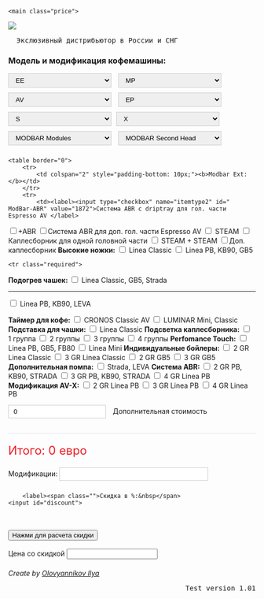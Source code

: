 <!DOCTYPE html>

<html>
<head>
  <title>Рассчет стоимости оборудования LaMarzocco</title>
  <meta charset="utf-8">
    <meta http-equiv="X-UA-Compatible" content="IE=edge">
  <meta name="viewport" content="width=device-width, initial-scale=1">
  <link href="https://fonts.googleapis.com/css?family=Montserrat:400,700&amp;subset=cyrillic" rel="stylesheet">
  <style type="text/css">

  	body {
  		font-family: Montserrat;
  		margin: 20px;
  	}
  	label {
  	vertical-align: 0px;
  	}

  	.price{
    margin: 0 auto;
    padding: 20px 20px 0px 20px;
    min-height: 200px;
    border-radius: 5px;
    max-width: 800px;
    border: 5px solid #fff200;
    background:#f9f9f9;
}
.calc_title{
    font-size: 28px;
    color: #ee1d25;
    margin: 0 0 20px;
}
.result{
    padding: 20px 0 0;
    margin: 20px 0;
    font-size: 24px;
    border-top: 1px solid #e0e0e0;
}
span.total{
    color: #ed1d25;
}
.calculator input[type="text"], select {
    padding: 5px 10px;
    border: 1px solid #ccc;
    margin-right: 10px;
    margin-bottom: 10px;
}
select {
	width: 210px;
}

.logo {
    width: 340px; /* Ширина блока */
    text-align: center; /* Выравнивание сожержимого по центру */
    float: right; /* Выравнивание по правому краю */
    /* Интервал (отступ справа) */
}
@media all and (max-width: 375px){
	.price {
			width: 100%;
		}
		h3 {
			font-size: 1em;
		}
	}

address {
	float: left;
}

a, address {

	text-decoration: none;
	color: black;
	font-style: normal;
	font-family: monospace;
 }

 a:hover {
 	text-decoration: underline;
 	color: #ed1d25;
 	font-style: italic;
 }

 form {
 	width: 100%;
 }

 h3 {
 	text-align: center;
 }

 td {
 	vertical-align: top;
 }
 </style>

</head>

<body>

	<main class="price">
<form>
		<div class="logo">
		<img src="https://home.lamarzoccousa.com/wp-content/uploads/2014/10/la-marzocco-logo.png">
		<pre>  Экслюзивный дистрибьютор в России и СНГ</pre>
	</div>
  <div class="modules">

<h3>Модель и модификация кофемашины:</h3>

<select name="itemtype" id="f">
<option value="0"><b>EE</b></option>
			<option value="0"> - </option>
      <option value="4549">Linea Mini INOX 1GR EE</option>
			<option value="4777">Linea Mini COLOR 1GR EE</option>
			<option value="0"> - </option>
      <option value="7973">Linea Classic 1 GR EE</option>
			<option value="9323">Linea Classic 2 GR EE</option>
			<option value="10655">Linea Classic 3 GR EE</option>
			<option value="11975">Linea Classic 4 GR EE</option>
			<option value="0"> - </option>
      <option value="12209">GB/5 2 GR EE</option>
			<option value="13619">GB/5 3 GR EE</option>
			<option value="15017">GB/5 4 GR EE</option>
			<option value="0"> - </option>
			<option value="17351">STRADA 2 GR EE</option>
			<option value="18773">STRADA 3 GR EE</option>
</select name="itemtype3" id="f">

<select name="itemtype3" id="f">    
<option value="0"><b>MP</b></option>
      <option value="7165">GS/3 MP</option>
      <option value="0"> - </option>
      <option value="8981">Linea Classic 1 GR MP</option>
			<option value="10805">Linea Classic 2 GR MP</option>
			<option value="12629">Linea Classic 3 GR MP</option>
			<option value="14453">Linea Classic 4 GR MP</option>
			<option value="0"> - </option>
      <option value="12677">Linea PB 2 GR MP</option>
			<option value="14597">Linea PB 3 GR MP</option>
			<option value="16511">Linea PB 4 GR MP</option>
			<option value="0"> - </option>
			<option value="18155">STRADA 2 GR MP</option>
			<option value="20045">STRADA 3 GR MP</option>
</select name="itemtype3" id="f"><br>

<select name="itemtype3" id="f">
<option value="0"><b>AV</b></option>
      <option value="6901">GS/3 AV</option>
      <option value="0"> - </option>
      <option value="8609">Linea Classic 1 GR AV</option>
			<option value="10577">Linea Classic 2 GR AV</option>
			<option value="12551">Linea Classic 3 GR AV</option>
			<option value="14519">Linea Classic 4 GR AV</option>
			<option value="0"> - </option>
			<option value="14057">Linea PB 2 GR AV</option>
			<option value="16511">Linea PB 3 GR AV</option>
			<option value="18953">Linea PB 4 GR AV</option>
			<option value="0"> - </option>
			<option value="14747">GB/5 2 GR AV</option>
			<option value="17153">GB/5 3 GR AV</option>
			<option value="19577">GB/5 4 GR AV</option>
			<option value="0"> - </option>
			<option value="19100">KB90 2 GR AV</option>
			<option value="21866">KB90 3 GR AV</option>
			<option value="24746">KB90 4 GR AV</option>
			<option value="0"> - </option>
			<option value="19079">STRADA 2 GR AV</option>
			<option value="21119">STRADA 3 GR AV</option>
</select name="itemtype3" id="f">

<select name="itemtype3" id="f">
<option value="0"><b>EP</b></option>
			<option value="12431">STRADA 1 GR EP</option>
			<option value="23344">STRADA 2 GR EP</option>
			<option value="25242">STRADA 3 GR EP</option>
</select name="itemtype3" id="f">	<br>

<select name="itemtype3" id="f">
<option value="0"><b>S</b></option>
      <option value="16280">LEVA 2 GR S</option>
			<option value="18446">LEVA 3 GR S</option>

</select name="itemtype3" id="f">

<select name="itemtype3" id="f">
<option value="0"><b>X</b></option>
      <option value="13685">LEVA 1 GR X</option>
      <option value="21338">LEVA 2 GR X</option>
			<option value="23510">LEVA 3 GR X</option>
			<option value="0"> - </option>
			<option value="16013">Linea PB X 2GR</option>
			<option value="18755">Linea PB X 3GR</option>
			<option value="19853">Linea PB X 4GR</option>
</select>
<select name="itemtype" id="f">
<option value="0"><b>MODBAR Modules</b></option>
      <option value="10699.2">Espresso AV</option>
			<option value="11066.4">Espresso EP</option>
      <option value="8287.2">Pour-Over</option>
</select name="itemtype3" id="f">

<select name="itemtype" id="f">
<option value="0"><b>MODBAR Second Head</b></option>
      <option value="3729.6">Доп. головная часть AV</option>
			<option value="7459.2">AV+AV (итого 3 гр)</option>
      <option value="22132.4">EP+EP (итого 2 гр)</option>
			<option value="6638.4">Steam Tap</option>
			<option value="13276.8">Steam + Steam</option>
			<option value="8287.2">Pour-Over Extra</option>
</select name="itemtype3" id="f">
</div>
		<div class="calculator">
	
	<table border="0">		
		<tr>
			<td colspan="2" style="padding-bottom: 10px;"><b>Modbar Ext:</b></td>
		</tr>
		<tr>
			<td><label><input type="checkbox" name="itemtype2" id=" ModBar-ABR" value="1872">Система ABR с driptray для гол. части Espresso AV </label>
</td>
			<td><label><input type="checkbox" name="itemtype2" id=" +ABR" value="1944">+ABR </label>
</td>
		</tr>
		<tr>
			<td><label><input type="checkbox" name="itemtype2" id=" Extra-ABR" value="1944">Система ABR для доп. гол. части Espresso AV</label></td>
			<td><label><input type="checkbox" name="itemtype2" id=" STEAM" value="6638.4"> STEAM </label>
</td>
		</tr>
		<tr>
			<td><label><input type="checkbox" name="itemtype2" id=" DripTray" value="252">Каплесборник для одной головной части</label>
</td>
			<td><label><input type="checkbox" name="itemtype2" id=" STEAM-STEAM" value="13276.8"> STEAM + STEAM </label></td>
		</tr>
<tr>
		<td><label><input type="checkbox" name="itemtype2" id=" DripTray" value="252">Доп. каплесборник</label> </td>
	</tr>

<tr class="required"> 
	<td colspan="2" style="padding: 10px 0 10px 0"><b>Высокие ножки:</b></td>
</tr>
	<td>	<label><input type="checkbox" name="itemtype2" id="HL" value="198"> Linea Classic </label></td>
</td>
</tr>
<tr>
	<td>	<label><input type="checkbox" name="itemtype2" id="HL" value="300"> Linea PB, KB90, GB5</label>
</td>
</tr>



	<tr class="required">	
<td colspan="2" style="padding: 10px 0 10px 0"><b>Подогрев чашек:</b></td>
	<tr><td><label><input type="checkbox" name="itemtype2" id="Подогрев чашек классика " value="210"> Linea Classic, GB5, Strada</label>
	</td></tr><tr>
		<hr><tr class="required">	
	<td><label><input type="checkbox" name="itemtype2" id="CW" value="480"> Linea PB, KB90, LEVA</label></td></td><tr></p>

<tr class="required">	
<td><b>Таймер для кофе:</b></td>
	<tr><td><label><input type="checkbox" name="itemtype2" id="CRONOS" value="174"> CRONOS Classic AV</label></td></td></tr>
	<tr class="required">
		<td><label><input type="checkbox" name="itemtype2" id="SHOT TIMER" value="115"> LUMINAR Mini, Classic</label></td>
		<tr>

<tr class="required">	
<td style="padding: 10px 0 10px 0;"><b>Подставка для чашки:</b></td>
</tr>
<td><label><input type="checkbox" name="itemtype2" id="Подставка для чашки" value="42"> Linea Classic</label></td>

<tr>
<td style="padding: 10px 0 10px 0;"><b>Подсветка каплесборника:</b></td>
</tr>
	<tr class="required"><td><label><input type="checkbox" name="itemtype2" id="Подсветка 1 GR" value="408"> 1 группа</label></td>
	</tr>
	<tr class="required">	
		<td><label><input type="checkbox" name="itemtype2" id="Подсветка 2 GR" value="540"> 2 группы</label></td></tr>
	<tr class="required">	
	<td><label><input type="checkbox" name="itemtype2" id="Подсветка 3 GR" value="540"> 3 группы</label></td></tr>
	<tr class="required">	
	<td><label><input type="checkbox" name="itemtype2" id="Подсветка 4 GR" value="810"> 4 группы</label></td></td></tr>
<tr class="required">	
<td style="padding: 10px 0 10px 0;"><b>Perfomance Touch:</b></td>
</tr>
<tr>
	<td><label><input type="checkbox" name="itemtype2" id="PT" value="768"> Linea PB, GB5, FB80</label></td></tr>
	<tr>
<td><label><input type="checkbox" name="itemtype2" id="PT Mini" value="240"> Linea Mini</label></td></td></tr>

<tr class="required">
<td style="padding: 10px 0 10px 0;"><b>Индивидуальные бойлеры:</b></td>
</tr>
	<tr>
	<td><label><input type="checkbox" name="itemtype2" id=" Multi-Boiler 2GR Classic" value="1224"> 2 GR Linea Classic</label></td></tr></td></tr><tr>
<td><label><input type="checkbox" name="itemtype2" id=" Multi-Boiler 3GR Classic" value="1716"> 3 GR Linea Classic</label></td></td></tr><tr>
	<td><label><input type="checkbox" name="itemtype2" id=" Multi-Boiler 2GR GB5" value="624"> 2 GR GB5</label></td></td></tr><tr>
	<td><label><input type="checkbox" name="itemtype2" id=" Multi-Boiler 3GR GB5" value="1128"> 3 GR GB5</label></td></td></tr>

<tr>
<td style="padding: 10px 0 10px 0;"><b>Дополнительная помпа:</b></td>
</tr>
<tr>
<td><label><input type="checkbox" name="itemtype2" id="e" value="600"> Strada, LEVA</label></td></tr>

<tr class="required">
<td  style="padding: 10px 0 10px 0;"><b>Система ABR:</b></td>
</tr>
	<tr>
	<td><label><input type="checkbox" name="itemtype2" id=" ABR2GR" value="1998"> 2 GR PB, KB90, STRADA</label></td>
</tr>
	<tr>
	<td><label><input type="checkbox" name="itemtype2" id=" ABR3GR" value="2496"> 3 GR PB, KB90, STRADA</label></td>
</tr>
	<tr>
	<td><label><input type="checkbox" name="itemtype2" id=" ABR4GR" value="2748"> 4 GR Linea PB</label></td>
</tr>

<tr>
<td style="padding: 10px 0 10px 0;"><b>Модификация AV-X:</b></td>
<tr>
<td><label><input type="checkbox" name="itemtype2" id=" AV-X-2GR" value="1896"> 2 GR Linea PB</label></td></td></tr></tr>
<tr>
<td><label><input type="checkbox" name="itemtype2" id=" AV-X-3GR" value="2178"> 3 GR Linea PB</label></td></td></tr>
<tr>
<td><label><input type="checkbox" name="itemtype2" id=" AV-X-4GR" value="876"> 4 GR Linea PB</label></td></td></tr>

<p><label><input class="label-text" type="text" name="itemtype4" id="g" value="0"> Дополнительная стоимость</p>
</tbody></table>
<p class="result"><span class="total">Итого: <output id="price" name="o" for="a b c d e f g">0</output>&nbspевро</span></p>
<tr><td>
	<td><p>Модификации:	<input style="width:60%" class="text" type="text"></td></td></tr>
<br>

		<label><span class="">Скидка в %:&nbsp</span>
    <input id="discount">
  </label>
    <br><br>
    <label>
    <button type="button" value="submit" onclick="getPrice()">
		Нажми для расчета скидки</button></label>
    <br><br>
    <label>Цена со скидкой
    <input style="margin: 0 0px 20px 0;" readonly id="total"></label>
    
</form>

<footer>
	<address style="margin-bottom: 10px;">Create by <a href="http://vk.com/cannibal_corpse" title="Создатель">Olovyannikov Ilya</a> </address>
	<pre style="text-align: right">Test version 1.01</pre>
	</footer>
</main>
<script>
        getPrice = function() {
            var numVal1 = Number(document.getElementById("price").value);
            var numVal2 = Number(document.getElementById("discount").value) / 100;
            var totalValue = numVal1 - (numVal1 * numVal2)
            document.getElementById("total").value = totalValue.toFixed(2);

            return false; 
        }
    </script>

<script>
  window.addEventListener('DOMContentLoaded', function() {
    var form = document.querySelector('form'),
    elem = form.querySelectorAll('[name^="itemtype"]'),
    output = form.querySelector('output');
    function total()
    {
      output.innerHTML = [].reduce.call( elem, function(sum, el) {
          var n = (+el.value||0) * (el.checked || el.tagName == "SELECT" || el.type == "text") ;
          return sum + n 
       },0);
    }
    form.addEventListener('change', total);
    form.addEventListener('input', total);
      });
</script>
<script>
var GetValue = (function() {
  function GetValue() {
    this.init();
    this.events();
  }
  GetValue.prototype.init = function() {
  	this.form = document.querySelector('form');
  	this.textInput = this.form.querySelector('input[class="text"]');
  	this.checkboxes = [].slice.call(this.form.querySelectorAll('input[type="checkbox"]'));
  	this.arraySelected = new Array();
  };
  GetValue.prototype.events = function() {
  	return this.checkboxes.forEach((function(_this) {
  	  return function(el) {
	      return el.addEventListener('click', function() {
	        return _this.set(el);
	      });
  	  };
  	})(this));
  };
  GetValue.prototype.set = function (el) {
  	if (this.arraySelected.indexOf(el.id) >= 0) {
  		this.arraySelected.splice(this.arraySelected.indexOf(el.id), 1);
  		this.textInput.value = this.arraySelected;
  	} else {
  		this.arraySelected.push(el.id)
  		this.textInput.value = this.arraySelected;
  	}
  };

  return GetValue;

})();

new GetValue();
</script>


</body>

</html>

